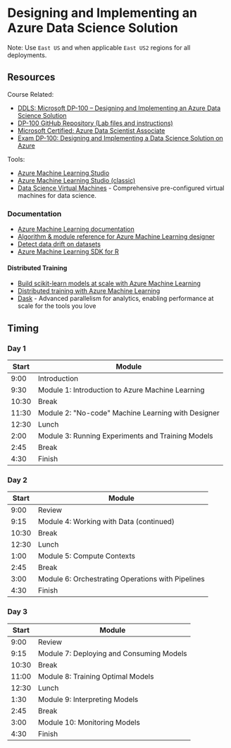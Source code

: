 # Designing and Implementing an Azure Data Science Solution

Note: Use `East US` and when applicable `East US2` regions for all deployments.

## Resources

Course Related:

* [DDLS: Microsoft DP-100 – Designing and Implementing an Azure Data Science Solution](https://www.ddls.com.au/courses/microsoft/azure/microsoft-dp-100t01-designing-and-implementing-a-data-science-solution-on-azure/)
* [DP-100 GitHub Repository (Lab files and instructions)](https://github.com/MicrosoftLearning/DP100)
* [Microsoft Certified: Azure Data Scientist Associate](https://docs.microsoft.com/en-us/learn/certifications/azure-data-scientist)
* [Exam DP-100: Designing and Implementing a Data Science Solution on Azure](https://docs.microsoft.com/en-us/learn/certifications/exams/dp-100)

Tools:

* [Azure Machine Learning Studio](https://ml.azure.com/)
* [Azure Machine Learning Studio (classic)](https://studio.azureml.net/)
* [Data Science Virtual Machines](https://azure.microsoft.com/en-us/services/virtual-machines/data-science-virtual-machines/) - Comprehensive pre-configured virtual machines for data science.

### Documentation

* [Azure Machine Learning documentation](https://docs.microsoft.com/en-us/azure/machine-learning/)
* [Algorithm & module reference for Azure Machine Learning designer](https://docs.microsoft.com/en-us/azure/machine-learning/algorithm-module-reference/module-reference)
* [Detect data drift on datasets](https://docs.microsoft.com/en-us/azure/machine-learning/how-to-monitor-datasets#understanding-data-drift-results)
* [Azure Machine Learning SDK for R](https://azure.github.io/azureml-sdk-for-r/index.html)

#### Distributed Training

* [Build scikit-learn models at scale with Azure Machine Learning](https://docs.microsoft.com/en-us/azure/machine-learning/how-to-train-scikit-learn)
* [Distributed training with Azure Machine Learning](https://docs.microsoft.com/en-us/azure/machine-learning/concept-distributed-training)
* [Dask](https://dask.org/) - Advanced parallelism for analytics, enabling performance at scale for the tools you love

## Timing

### Day 1

|Start|Module|
|-|-|
|9:00|Introduction|
|9:30|Module 1: Introduction to Azure Machine Learning|
|10:30|Break|
|11:30|Module 2: "No-code" Machine Learning with Designer|
|12:30|Lunch|
|2:00|Module 3: Running Experiments and Training Models|
|2:45|Break|
|4:30|Finish|

### Day 2

|Start|Module|
|-|-|
|9:00|Review|
|9:15|Module 4: Working with Data (continued)|
|10:30|Break|
|12:30|Lunch|
|1:00|Module 5: Compute Contexts|
|2:45|Break|
|3:00|Module 6: Orchestrating Operations with Pipelines|
|4:30|Finish|

### Day 3

|Start|Module|
|-|-|
|9:00|Review|
|9:15|Module 7: Deploying and Consuming Models|
|10:30|Break|
|11:00|Module 8: Training Optimal Models|
|12:30|Lunch|
|1:30|Module 9: Interpreting Models|
|2:45|Break|
|3:00|Module 10: Monitoring Models|
|4:30|Finish|
